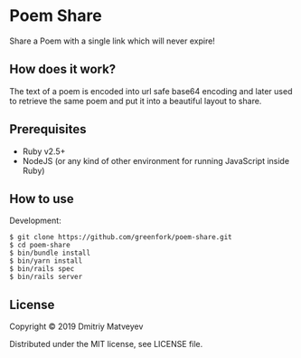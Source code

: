 # Poem Share

Share a Poem with a single link which will never expire!

## How does it work?

The text of a poem is encoded into url safe base64 encoding and later
used to retrieve the same poem and put it into a beautiful layout to
share.

## Prerequisites

- Ruby v2.5+
- NodeJS (or any kind of other environment for running JavaScript inside Ruby)

## How to use

Development:

``` shell
$ git clone https://github.com/greenfork/poem-share.git
$ cd poem-share
$ bin/bundle install
$ bin/yarn install
$ bin/rails spec
$ bin/rails server
```

## License

Copyright © 2019 Dmitriy Matveyev

Distributed under the MIT license, see LICENSE file.
